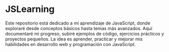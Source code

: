 # JSLearning
Este repositorio está dedicado a mi aprendizaje de JavaScript, donde exploraré desde conceptos básicos hasta temas más avanzados. Aquí documentaré mi progreso, subiré ejemplos de código, ejercicios prácticos y proyectos pequeños. La idea es aprender, practicar y mejorar mis habilidades en desarrollo web y programación con JavaScript.
